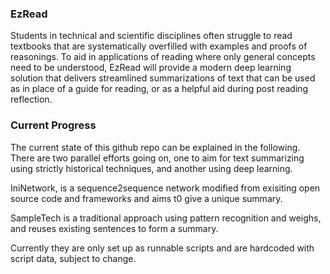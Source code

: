 ### EzRead
Students in technical and scientific disciplines often struggle to read
textbooks that are systematically overfilled with examples and proofs of reasonings. To aid in
applications of reading where only general concepts need to be understood, EzRead will
provide a modern deep learning solution that delivers streamlined summarizations of text that
can be used as in place of a guide for reading, or as a helpful aid during post reading reflection.




### Current Progress
The current state of this github repo can be explained in the following. There are two parallel efforts going on, one to aim for text summarizing using strictly historical techniques, 
and another using deep learning. 

IniNetwork, is a sequence2sequence network modified from exisiting open source code and frameworks and aims t0 give a unique summary.

SampleTech is a traditional approach using pattern recognition and weighs, and reuses existing sentences to form a summary. 

Currently they are only set up as runnable scripts and are hardcoded with script data, subject to change.